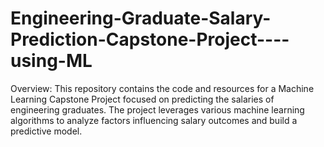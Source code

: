 # Engineering-Graduate-Salary-Prediction-Capstone-Project----using-ML
Overview: This repository contains the code and resources for a Machine Learning Capstone Project focused on predicting the salaries of engineering graduates. The project leverages various machine learning algorithms to analyze factors influencing salary outcomes and build a predictive model.
